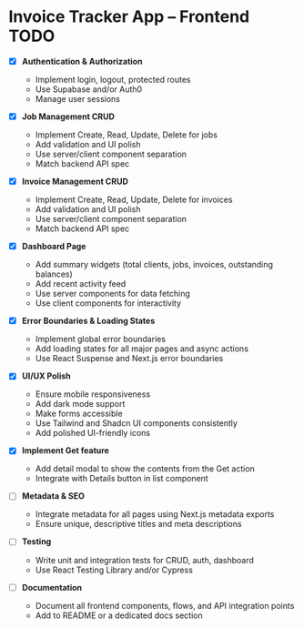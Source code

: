 # Invoice Tracker App – Frontend TODO

- [x] **Authentication & Authorization**

  - Implement login, logout, protected routes
  - Use Supabase and/or Auth0
  - Manage user sessions

- [x] **Job Management CRUD**

  - Implement Create, Read, Update, Delete for jobs
  - Add validation and UI polish
  - Use server/client component separation
  - Match backend API spec

- [x] **Invoice Management CRUD**

  - Implement Create, Read, Update, Delete for invoices
  - Add validation and UI polish
  - Use server/client component separation
  - Match backend API spec

- [x] **Dashboard Page**

  - Add summary widgets (total clients, jobs, invoices, outstanding balances)
  - Add recent activity feed
  - Use server components for data fetching
  - Use client components for interactivity

- [x] **Error Boundaries & Loading States**

  - Implement global error boundaries
  - Add loading states for all major pages and async actions
  - Use React Suspense and Next.js error boundaries

- [x] **UI/UX Polish**

  - Ensure mobile responsiveness
  - Add dark mode support
  - Make forms accessible
  - Use Tailwind and Shadcn UI components consistently
  - Add polished UI-friendly icons

- [x] **Implement Get feature**

  - Add detail modal to show the contents from the Get action
  - Integrate with Details button in list component

- [ ] **Metadata & SEO**

  - Integrate metadata for all pages using Next.js metadata exports
  - Ensure unique, descriptive titles and meta descriptions

- [ ] **Testing**

  - Write unit and integration tests for CRUD, auth, dashboard
  - Use React Testing Library and/or Cypress

- [ ] **Documentation**
  - Document all frontend components, flows, and API integration points
  - Add to README or a dedicated docs section
